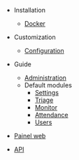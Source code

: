 - Installation
  - [Docker](en/install-docker.md)

- Customization
  - [Configuration](en/configuration.md)

- Guide
  - [Administration](en/administration.md)
  - Default modules
    - [Settings](en/module-settings.md)
    - [Triage](en/module-triage.md)
    - [Monitor](en/module-monitor.md)
    - [Attendance](en/module-attendance.md)
    - [Users](en/module-users.md)

- [Painel web](en/painel-web.md)

- [API](en/api.md)
